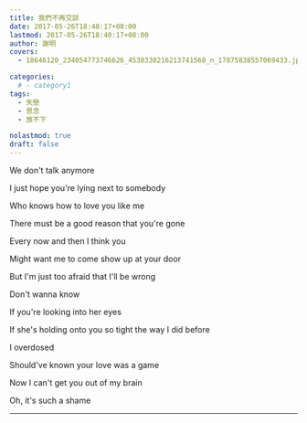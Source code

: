 ```yaml
---
title: 我們不再交談
date: 2017-05-26T18:40:17+08:00
lastmod: 2017-05-26T18:40:17+08:00
author: 謝明
covers:
  - 18646120_234054773746626_4538338216213741568_n_17875838557069433.jpg

categories:
  # - category1
tags:
  - 失戀
  - 思念
  - 放不下

nolastmod: true
draft: false
---
```


We don't talk anymore

I just hope you're lying next to somebody

Who knows how to love you like me

There must be a good reason that you're gone

Every now and then I think you

Might want me to come show up at your door

But I'm just too afraid that I'll be wrong

Don't wanna know

If you're looking into her eyes

If she's holding onto you so tight the way I did before

I overdosed

Should've known your love was a game

Now I can't get you out of my brain

Oh, it's such a shame

<!--more-->
___